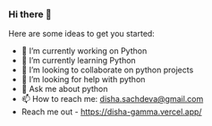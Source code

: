 ### Hi there 👋




Here are some ideas to get you started:

- 🔭 I’m currently working on Python
- 🌱 I’m currently learning Python
- 👯 I’m looking to collaborate on python projects
- 🤔 I’m looking for help with python
- 💬 Ask me about python
- 📫 How to reach me: disha.sachdeva@gmail.com
- Reach me out - https://disha-gamma.vercel.app/




